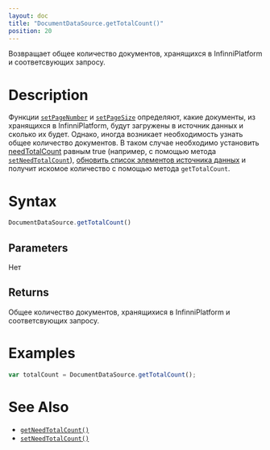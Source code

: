 ```yaml
---
layout: doc
title: "DocumentDataSource.getTotalCount()"
position: 20
---
```


Возвращает общее количество документов, хранящихся в InfinniPlatform и соответсвующих запросу.

# Description

Функции [`setPageNumber`](../DocumentDataSource.setPageNumber/) и [`setPageSize`](../DocumentDataSource.setPageSize/) определяют, какие документы, из хранящихся в InfinniPlatform, будут загружены в источник данных и сколько их будет. Однако, иногда возникает необходимость узнать общее количество документов. В таком случае необходимо установить [needTotalCount](../#specific-properties) равным true (например, с помощью метода [`setNeedTotalCount`](../DocumentDataSource.setNeedTotalCount/)), [обновить список элементов источника данных](../../BaseDataSource/BaseDataSource.updateItems/) и получит искомое количество с помощью метода `getTotalCount`.

# Syntax

```js
DocumentDataSource.getTotalCount()
```

## Parameters

Нет

## Returns

Общее количество документов, хранящихися в InfinniPlatform и соответсвующих запросу.

# Examples

```js
var totalCount = DocumentDataSource.getTotalCount();
```

# See Also

* [`getNeedTotalCount()`](../DocumentDataSource.getNeedTotalCount/)
* [`setNeedTotalCount()`](../DocumentDataSource.setNeedTotalCount/)
